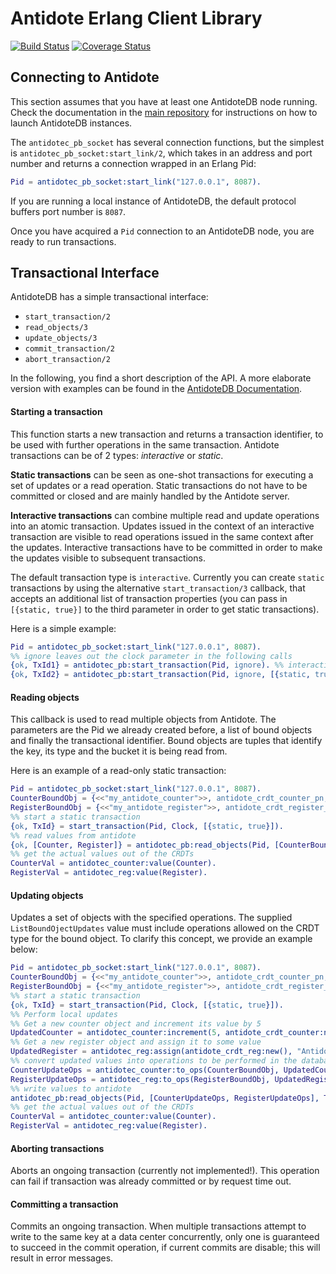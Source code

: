 # Antidote Erlang Client Library
[![Build Status](https://travis-ci.org/AntidoteDB/antidote-erlang-client.svg?branch=master)](https://travis-ci.org/AntidoteDB/antidote-erlang-client)
[![Coverage Status](https://coveralls.io/repos/github/AntidoteDB/antidote-erlang-client/badge.svg?branch=master)](https://coveralls.io/github/AntidoteDB/antidote-erlang-client?branch=master)

## Connecting to Antidote
This section assumes that you have at least one AntidoteDB node running. Check the documentation in the [main repository][antidote-repo] for instructions on how to launch AntidoteDB instances.

The `antidotec_pb_socket` has several connection functions, but the simplest is `antidotec_pb_socket:start_link/2`, which takes in an address and port number and returns a connection wrapped in an Erlang Pid:

```erl
Pid = antidotec_pb_socket:start_link("127.0.0.1", 8087).
```

If you are running a local instance of AntidoteDB, the default protocol buffers port number is `8087`.

Once you have acquired a `Pid` connection to an AntidoteDB node, you are ready to run transactions.

## Transactional Interface

AntidoteDB has a simple transactional interface:

- `start_transaction/2`
- `read_objects/3`
- `update_objects/3`
- `commit_transaction/2`
- `abort_transaction/2`

In the following, you find a short description of the API.
A more elaborate version with examples can be found in the [AntidoteDB Documentation](https://antidotedb.gitbook.io/documentation/api/protocol-buffer-api).

#### Starting a transaction

This function starts a new transaction and returns a transaction identifier, to be used with further operations in the same transaction. Antidote transactions can be of 2 types: _interactive_ or _static_.

**Static transactions** can be seen as one-shot transactions for executing a set of updates or a read operation. Static transactions do not have to be committed or closed and are mainly handled by the Antidote server.

**Interactive transactions** can combine multiple read and update operations into an atomic transaction. Updates issued in the context of an interactive transaction are visible to read operations issued in the same context after the updates. Interactive transactions have to be committed in order to make the updates visible to subsequent transactions.

The default transaction type is `interactive`. Currently you can create `static` transactions by using the alternative `start_transaction/3` callback, that accepts an additional list of transaction properties (you can pass in `[{static, true}]` to the third parameter in order to get static transactions).

Here is a simple example:

```erl
Pid = antidotec_pb_socket:start_link("127.0.0.1", 8087).
%% ignore leaves out the clock parameter in the following calls
{ok, TxId1} = antidotec_pb:start_transaction(Pid, ignore). %% interactive transaction
{ok, TxId2} = antidotec_pb:start_transaction(Pid, ignore, [{static, true}]). %% static transaction
```

#### Reading objects

This callback is used to read multiple objects from Antidote. The parameters are the Pid we already created before, a list of bound objects and finally the transactional identifier. Bound objects are
tuples that identify the key, its type and the bucket it is being read from.

Here is an example of a read-only static transaction:

```erl
Pid = antidotec_pb_socket:start_link("127.0.0.1", 8087).
CounterBoundObj = {<<"my_antidote_counter">>, antidote_crdt_counter_pn, <<"my_bucket">>}.
RegisterBoundObj = {<<"my_antidote_register">>, antidote_crdt_register_mv, <<"my_bucket">>}.
%% start a static transaction
{ok, TxId} = start_transaction(Pid, Clock, [{static, true}]).
%% read values from antidote
{ok, [Counter, Register]} = antidotec_pb:read_objects(Pid, [CounterBoundObj, RegisterBoundObj], TxId).
%% get the actual values out of the CRDTs
CounterVal = antidotec_counter:value(Counter).
RegisterVal = antidotec_reg:value(Register).
```

#### Updating objects

Updates a set of objects with the specified operations. The supplied `ListBoundOjectUpdates` value must
include operations allowed on the CRDT type for the bound object. To clarify this concept, we provide an
example below:

```erl
Pid = antidotec_pb_socket:start_link("127.0.0.1", 8087).
CounterBoundObj = {<<"my_antidote_counter">>, antidote_crdt_counter_pn, <<"my_bucket">>}.
RegisterBoundObj = {<<"my_antidote_register">>, antidote_crdt_register_mv, <<"my_bucket">>}.
%% start a static transaction
{ok, TxId} = start_transaction(Pid, Clock, [{static, true}]).
%% Perform local updates
%% Get a new counter object and increment its value by 5
UpdatedCounter = antidotec_counter:increment(5, antidote_crdt_counter:new())
%% Get a new register object and assign it to some value
UpdatedRegister = antidotec_reg:assign(antidote_crdt_reg:new(), "Antidote rules!")
%% convert updated values into operations to be performed in the database
CounterUpdateOps = antidotec_counter:to_ops(CounterBoundObj, UpdatedCounter),
RegisterUpdateOps = antidotec_reg:to_ops(RegisterBoundObj, UpdatedRegister),
%% write values to antidote
antidotec_pb:read_objects(Pid, [CounterUpdateOps, RegisterUpdateOps], TxId).
%% get the actual values out of the CRDTs
CounterVal = antidotec_counter:value(Counter).
RegisterVal = antidotec_reg:value(Register).
```

#### Aborting transactions

Aborts an ongoing transaction (currently not implemented!).
This operation can fail if transaction was already committed or by request time out.

#### Committing a transaction

Commits an ongoing transaction. When multiple transactions attempt to write to the same key at a data center concurrently, only one is guaranteed to succeed in the commit operation, if current commits are disable; this will result in error messages.

[antidote-repo]: https://github.com/AntidoteDB/antidote
